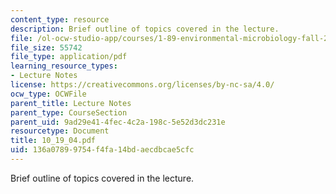 ```yaml
---
content_type: resource
description: Brief outline of topics covered in the lecture.
file: /ol-ocw-studio-app/courses/1-89-environmental-microbiology-fall-2004/136a07899754f4fa14bdaecdbcae5cfc_10_19_04.pdf
file_size: 55742
file_type: application/pdf
learning_resource_types:
- Lecture Notes
license: https://creativecommons.org/licenses/by-nc-sa/4.0/
ocw_type: OCWFile
parent_title: Lecture Notes
parent_type: CourseSection
parent_uid: 9ad29e41-4fec-4c2a-198c-5e52d3dc231e
resourcetype: Document
title: 10_19_04.pdf
uid: 136a0789-9754-f4fa-14bd-aecdbcae5cfc
---
```

Brief outline of topics covered in the lecture.